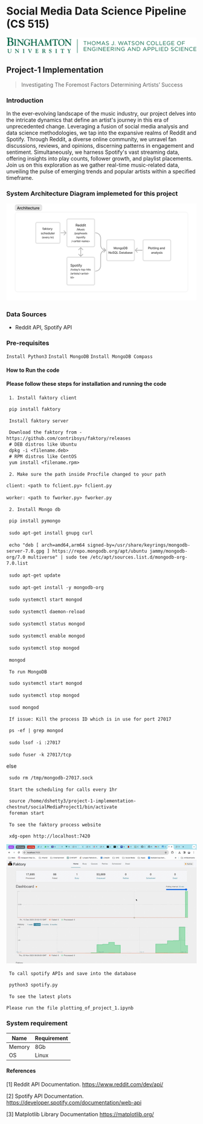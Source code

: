 # Social Media Data Science Pipeline (CS 515)

![bu](./bulogo.png)

## Project-1 Implementation
> Investigating The Foremost Factors Determining Artists’ Success


### Introduction

In the ever-evolving landscape of the music industry, our project delves into the intricate dynamics that define an artist's journey in this era of unprecedented change. Leveraging a fusion of social media analysis and data science methodologies, we tap into the expansive realms of Reddit and Spotify. Through Reddit, a diverse online community, we unravel fan discussions, reviews, and opinions, discerning patterns in engagement and sentiment. Simultaneously, we harness Spotify's vast streaming data, offering insights into play counts, follower growth, and playlist placements. Join us on this exploration as we gather real-time music-related data, unveiling the pulse of emerging trends and popular artists within a specified timeframe.

### System Architecture Diagram implemeted for this project

![bu](/ArchitectureDiagram.png)

### Data Sources
- Reddit API, Spotify API

### Pre-requisites

<code>Install Python3</code>
<code>Install MongoDB</code>
<code>Install MongoDB Compass</code>

#### How to Run the code

<h4> Please follow these steps for installation and running the code </h4>


<code> 1. Install faktory client</code>

     pip install faktory

<code> Install faktory server </code>
    
     Download the faktory from - https://github.com/contribsys/faktory/releases
     # DEB distros like Ubuntu
     dpkg -i <filename.deb>
     # RPM distros like CentOS
     yum install <filename.rpm>


<code> 2. Make sure the path inside Procfile changed to your path </code>

    client: <path to fclient.py> fclient.py
    
    worker: <path to fworker.py> fworker.py


<code> 2. Install Mongo db </code>

     pip install pymongo

     sudo apt-get install gnupg curl
     
     echo "deb [ arch=amd64,arm64 signed-by=/usr/share/keyrings/mongodb-server-7.0.gpg ] https://repo.mongodb.org/apt/ubuntu jammy/mongodb-org/7.0 multiverse" | sudo tee /etc/apt/sources.list.d/mongodb-org-7.0.list

     sudo apt-get update

     sudo apt-get install -y mongodb-org

     sudo systemctl start mongod

     sudo systemctl daemon-reload

     sudo systemctl status mongod

     sudo systemctl enable mongod

     sudo systemctl stop mongod

     mongod

<code> To run MongoDB </code>     

     sudo systemctl start mongod

     sudo systemctl stop mongod

     suod mongod
     
<code> If issue: Kill the process ID which is in use for port 27017 </code> 

     ps -ef | grep mongod

     sudo lsof -i :27017

     sudo fuser -k 27017/tcp

else

     sudo rm /tmp/mongodb-27017.sock
    
<code> Start the scheduling for calls every 1hr </code>

     source /home/dshetty3/project-1-implementation-chestnut/socialMediaProject1/bin/activate
     foreman start

<code> To see the faktory process website </code>

     xdg-open http://localhost:7420

<img src="/Faktory.gif" alt="Demo GIF" width="900"/>
     

<code> To call spotify APIs and save into the database </code>

     python3 spotify.py

<code> To see the latest plots </code>

    Please run the file plotting_of_project_1.ipynb


### System requirement

| Name | Requirement |
| ------ | ------ |
| Memory | 8Gb |
| OS | Linux |

#### References 

[1] Reddit API Documentation. https://www.reddit.com/dev/api/

[2] Spotify API Documentation. https://developer.spotify.com/documentation/web-api

[3] Matplotlib Library Documentation https://matplotlib.org/













